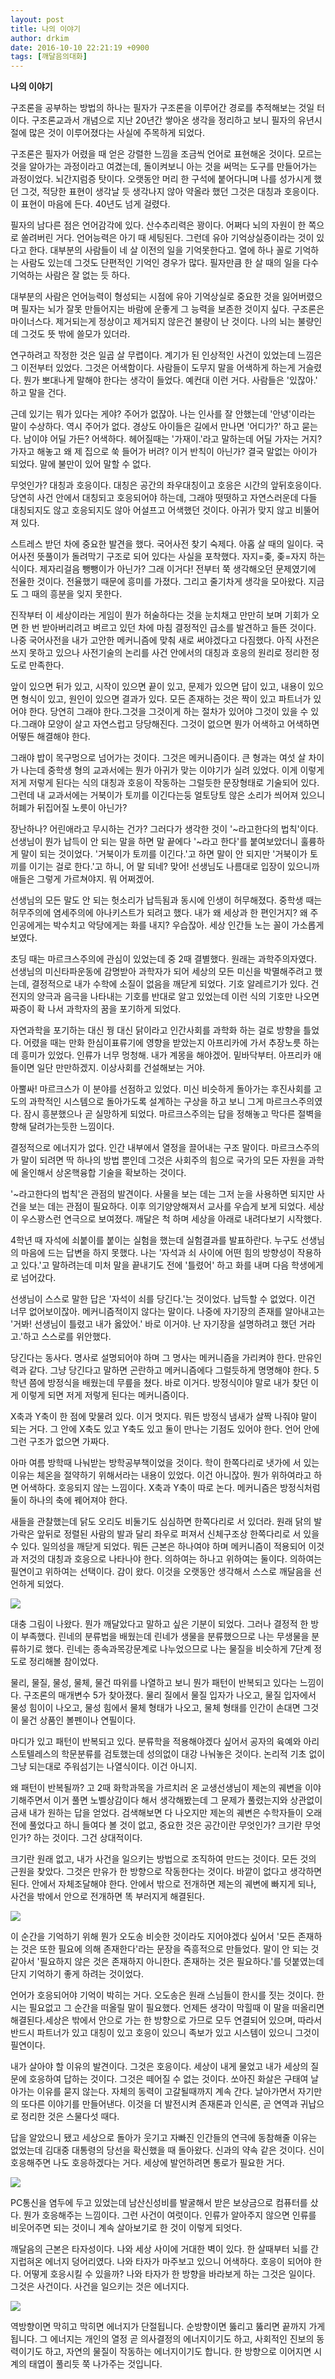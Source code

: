 ```yaml
---
layout: post
title: 나의 이야기
author: drkim
date: 2016-10-10 22:21:19 +0900
tags: [깨달음의대화]
---
```

**나의 이야기**

  


구조론을 공부하는 방법의 하나는 필자가 구조론을 이루어간 경로를 추적해보는 것일 터이다. 구조론교과서 개념으로 지난 20년간 쌓아온 생각을 정리하고 보니 필자의 유년시절에 많은 것이 이루어졌다는 사실에 주목하게 되었다. 

  


구조론은 필자가 어렸을 때 얻은 강렬한 느낌을 조금씩 언어로 표현해온 것이다. 모르는 것을 알아가는 과정이라고 여겼는데, 돌이켜보니 아는 것을 써먹는 도구를 만들어가는 과정이었다. 뇌간지럼증 탓이다. 오랫동안 머리 한 구석에 붙어다니며 나를 성가시게 했던 그것, 적당한 표현이 생각날 듯 생각나지 않아 약올라 했던 그것은 대칭과 호응이다. 이 표현이 마음에 든다. 40년도 넘게 걸렸다.

  


필자의 남다른 점은 언어감각에 있다. 산수추리력은 꽝이다. 어쩌다 뇌의 자원이 한 쪽으로 쏠려버린 거다. 언어능력은 아기 때 세팅된다. 그런데 유아 기억상실증이라는 것이 있다고 한다. 대부분의 사람들이 네 살 이전의 일을 기억못한다고. 열에 하나 꼴로 기억하는 사람도 있는데 그것도 단편적인 기억인 경우가 많다. 필자만큼 한 살 때의 일을 다수 기억하는 사람은 잘 없는 듯 하다. 

  


대부분의 사람은 언어능력이 형성되는 시점에 유아 기억상실로 중요한 것을 잃어버렸으며 필자는 뇌가 잘못 만들어지는 바람에 운좋게 그 능력을 보존한 것이지 싶다. 구조론은 마이너스다. 제거되는게 정상이고 제거되지 않은건 불량이 난 것이다. 나의 뇌는 불량인데 그것도 뜻 밖에 쓸모가 있더라. 

  


연구하려고 작정한 것은 일곱 살 무렵이다. 계기가 된 인상적인 사건이 있었는데 느낌은 그 이전부터 있었다. 그것은 어색함이다. 사람들이 도무지 말을 어색하게 하는게 거슬렸다. 뭔가 뽀대나게 말해야 한다는 생각이 들었다. 예컨대 이런 거다. 사람들은 '있잖아.' 하고 말을 건다. 

  


근데 있기는 뭐가 있다는 게야? 주어가 없잖아. 나는 인사를 잘 안했는데 '안녕'이라는 말이 수상하다. 역시 주어가 없다. 경상도 아이들은 길에서 만나면 '어디가?' 하고 묻는다. 남이야 어딜 가든? 어색하다. 헤어질때는 '가재이.'라고 말하는데 어딜 가자는 거지? 가자고 해놓고 왜 제 집으로 쑥 들어가 버려? 이거 반칙이 아닌가? 결국 말없는 아이가 되었다. 말에 불만이 있어 말할 수 없다.

  


무엇인가? 대칭과 호응이다. 대칭은 공간의 좌우대칭이고 호응은 시간의 앞뒤호응이다. 당연히 사건 안에서 대칭되고 호응되어야 하는데, 그래야 떳떳하고 자연스러운데 다들 대칭되지도 않고 호응되지도 않아 어설프고 어색했던 것이다. 아귀가 맞지 않고 비뚤어져 있다. 

  


스트레스 받던 차에 중요한 발견을 했다. 국어사전 찾기 숙제다. 아홉 살 때의 일이다. 국어사전 뜻풀이가 돌려막기 구조로 되어 있다는 사실을 포착했다. 자지=좆, 좆=자지 하는 식이다. 제자리걸음 뺑뺑이가 아닌가? 그래 이거다! 전부터 쭉 생각해오던 문제였기에 전율한 것이다. 전율했기 때문에 흥미를 가졌다. 그리고 줄기차게 생각을 모아왔다. 지금도 그 때의 흥분을 잊지 못한다.

  


진작부터 이 세상이라는 게임이 뭔가 허술하다는 것을 눈치채고 만만히 보며 기회가 오면 한 번 받아버리려고 벼르고 있던 차에 마침 결정적인 급소를 발견하고 들뜬 것이다. 나중 국어사전을 내가 고안한 메커니즘에 맞춰 새로 써야겠다고 다짐했다. 아직 사전은 쓰지 못하고 있으나 사전기술의 논리를 사건 안에서의 대칭과 호응의 원리로 정리한 정도로 만족한다. 

  


앞이 있으면 뒤가 있고, 시작이 있으면 끝이 있고, 문제가 있으면 답이 있고, 내용이 있으면 형식이 있고, 원인이 있으면 결과가 있다. 모든 존재하는 것은 짝이 있고 파트너가 있어야 한다. 당연히 그래야 한다.그것을 그것이게 하는 절차가 있어야 그것이 있을 수 있다.그래야 모양이 살고 자연스럽고 당당해진다. 그것이 없으면 뭔가 어색하고 어색하면 어떻든 해결해야 한다.

  


그래야 밥이 목구멍으로 넘어가는 것이다. 그것은 메커니즘이다. 큰 형과는 여섯 살 차이가 나는데 중학생 형의 교과서에는 뭔가 아귀가 맞는 이야기가 실려 있었다. 이게 이렇게 저게 저렇게 된다는 식의 대칭과 호응이 작동하는 그럴듯한 문장형태로 기술되어 있다. 그런데 내 교과서에는 거북이가 토끼를 이긴다는둥 얼토당토 않은 소리가 씌어져 있으니 허폐가 뒤집어질 노릇이 아닌가? 

  


장난하나? 어린애라고 무시하는 건가? 그러다가 생각한 것이 '~라고한다의 법칙'이다. 선생님이 뭔가 납득이 안 되는 말을 하면 말 끝에다 '~라고 한다'를 붙여보았더니 훌륭하게 말이 되는 것이었다. '거북이가 토끼를 이긴다.'고 하면 말이 안 되지만 '거북이가 토끼를 이기는 걸로 한다.'고 하니, 어 말 되네? 맞어! 선생님도 나름대로 입장이 있으니까 애들은 그렇게 가르쳐야지. 뭐 어쩌겠어. 

  


선생님의 모든 말도 안 되는 헛소리가 납득됨과 동시에 인생이 허무해졌다. 중학생 때는 허무주의에 염세주의에 아나키스트가 되려고 했다. 내가 왜 세상과 한 편인거지? 왜 주인공에게는 박수치고 악당에게는 화를 내지? 우습잖아. 세상 인간들 노는 꼴이 가소롭게 보였다. 

  


초딩 때는 마르크스주의에 관심이 있었는데 중 2때 결별했다. 원래는 과학주의자였다. 선생님의 미신타파운동에 감명받아 과학자가 되어 세상의 모든 미신을 박멸해주려고 했는데, 결정적으로 내가 수학에 소질이 없음을 깨닫게 되었다. 기호 알레르기가 있다. 건전지의 양극과 음극을 나타내는 기호를 반대로 알고 있었는데 이런 식의 기호만 나오면 짜증이 확 나서 과학자의 꿈을 포기하게 되었다. 

  


자연과학을 포기하는 대신 꿩 대신 닭이라고 인간사회를 과학화 하는 걸로 방향을 틀었다. 어렸을 때는 만화 한심이표류기에 영향을 받았는지 아프리카에 가서 추장노릇 하는데 흥미가 있었다. 인류가 너무 멍청해. 내가 계몽을 해야겠어. 밑바닥부터. 아프리카 애들이면 일단 만만하겠지. 이상사회를 건설해보는 거야.

  


아뿔싸! 마르크스가 이 분야를 선점하고 있었다. 미신 비슷하게 돌아가는 후진사회를 고도의 과학적인 시스템으로 돌아가도록 설계하는 구상을 하고 보니 그게 마르크스주의였다. 잠시 흥분했으나 곧 실망하게 되었다. 마르크스주의는 답을 정해놓고 막다른 절벽을 향해 달려가는듯한 느낌이다. 

  


결정적으로 에너지가 없다. 인간 내부에서 열정을 끌어내는 구조 말이다. 마르크스주의가 말이 되려면 딱 하나의 방법 뿐인데 그것은 사회주의 힘으로 국가의 모든 자원을 과학에 올인해서 상온핵융합 기술을 확보하는 것이다. 

  


'~라고한다의 법칙'은 관점의 발견이다. 사물을 보는 데는 그저 눈을 사용하면 되지만 사건을 보는 데는 관점이 필요하다. 이후 의기양양해져서 교사를 우습게 보게 되었다. 세상이 우스꽝스런 연극으로 보여졌다. 깨달은 척 하며 세상을 아래로 내려다보기 시작했다. 

  


4학년 때 자석에 쇠붙이를 붙이는 실험을 했는데 실험결과를 발표하란다. 누구도 선생님의 마음에 드는 답변을 하지 못했다. 나는 '자석과 쇠 사이에 어떤 힘의 방향성이 작용하고 있다.'고 말하려는데 미처 말을 끝내기도 전에 '틀렸어' 하고 화를 내며 다음 학생에게로 넘어갔다. 

  


선생님이 스스로 말한 답은 '자석이 쇠를 당긴다.'는 것이었다. 납득할 수 없었다. 이건 너무 없어보이잖아. 메커니즘적이지 않다는 말이다. 나중에 자기장의 존재를 알아내고는 '거봐! 선생님이 틀렸고 내가 옳았어.' 바로 이거야. 난 자기장을 설명하려고 했던 거라고.'하고 스스로를 위안했다.

  


당긴다는 동사다. 명사로 설명되어야 하며 그 명사는 메커니즘을 가리켜야 한다. 만유인력과 같다. 그냥 당긴다고 말하면 곤란하고 메커니즘에다 그럴듯하게 명명해야 한다. 5학년 쯤에 방정식을 배웠는데 무릎을 쳤다. 바로 이거다. 방정식이야 말로 내가 찾던 이게 이렇게 되면 저게 저렇게 된다는 메커니즘이다. 

  


X축과 Y축이 한 점에 맞물려 있다. 이거 멋지다. 뭐든 방정식 냄새가 살짝 나줘야 말이 되는 거다. 그 안에 X축도 있고 Y축도 있고 둘이 만나는 기점도 있어야 한다. 언어 안에 그런 구조가 없으면 가짜다.

  


아마 여름 방학때 나눠받는 방학공부책이었을 것이다. 학이 한쪽다리로 냇가에 서 있는 이유는 체온을 절약하기 위해서라는 내용이 있었다. 이건 아니잖아. 뭔가 위하여라고 하면 어색하다. 호응되지 않는 느낌이다. X축과 Y축이 따로 논다. 메커니즘은 방정식처럼 둘이 하나의 축에 꿰어져야 한다. 

  


새들을 관찰했는데 닭도 오리도 비둘기도 심심하면 한쪽다리로 서 있더라. 원래 닭의 발가락은 앞뒤로 정렬된 사람의 발과 달리 좌우로 퍼져서 신체구조상 한쪽다리로 서 있을 수 있다. 일의성을 깨닫게 되었다. 뭐든 근본은 하나여야 하며 메커니즘이 적용되어 이것과 저것의 대칭과 호응으로 나타나야 한다. 의하여는 하나고 위하여는 둘이다. 의하여는 필연이고 위하여는 선택이다. 감이 왔다. 이것을 오랫동안 생각해서 스스로 깨달음을 선언하게 되었다. 

  




![](/files/attach/images/198/010/762/30.jpg) 

  


대충 그림이 나왔다. 뭔가 깨달았다고 말하고 싶은 기분이 되었다. 그러나 결정적 한 방이 부족했다. 린네의 분류법을 배웠는데 린네가 생물을 분류했으므로 나는 무생물을 분류하기로 했다. 린네는 종속과목강문계로 나누었으므로 나는 물질을 비슷하게 7단계 정도로 정리해볼 참이었다. 

  


물리, 물질, 물성, 물체, 물건 따위를 나열하고 보니 뭔가 패턴이 반복되고 있다는 느낌이다. 구조론의 매개변수 5가 찾아졌다. 물리 질에서 물질 입자가 나오고, 물질 입자에서 물성 힘이이 나오고, 물성 힘에서 물체 형태가 나오고, 물체 형태를 인간이 손대면 그것이 물건 상품인 볼펜이나 연필이다. 

  


마디가 있고 패턴이 반복되고 있다. 분류학을 적용해야겠다 싶어서 공자의 육예와 아리스토텔레스의 학문분류를 검토했는데 성의없이 대강 나눠놓은 것이다. 논리적 기초 없이 그냥 되는대로 주워섬기는 나열식이다. 이건 아니지. 

  


왜 패턴이 반복될까? 고 2때 화학과목을 가르치러 온 교생선생님이 제논의 궤변을 이야기해주면서 이거 풀면 노벨상감이다 해서 생각해봤는데 그 문제가 풀렸는지와 상관없이 금새 내가 원하는 답을 얻었다. 검색해보면 다 나오지만 제논의 궤변은 수학자들이 오래 전에 풀었다고 하니 들여다 볼 것이 없고, 중요한 것은 공간이란 무엇인가? 크기란 무엇인가? 하는 것이다. 그건 상대적이다. 

  


크기란 원래 없고, 내가 사건을 일으키는 방법으로 조직하여 만드는 것이다. 모든 것의 근원을 찾았다. 그것은 만유가 한 방향으로 작동한다는 것이다. 바깥이 없다고 생각하면 된다. 안에서 자체조달해야 한다. 안에서 밖으로 전개하면 제논의 궤변에 빠지게 되나, 사건을 밖에서 안으로 전개하면 똑 부러지게 해결된다.

  



![](/files/attach/images/198/010/762/32.jpg)   


  


이 순간을 기억하기 위해 뭔가 오도송 비슷한 것이라도 지어야겠다 싶어서 '모든 존재하는 것은 또한 필요에 의해 존재한다'라는 문장을 즉흥적으로 만들었다. 말이 안 되는 것 같아서 '필요하지 않은 것은 존재하지 아니한다. 존재하는 것은 필요하다.'를 덧붙였는데 단지 기억하기 좋게 하려는 것이었다. 

  


언어가 호응되어야 기억이 박히는 거다. 오도송은 원래 스님들이 한시를 짓는 것이다. 한시는 필요없고 그 순간을 떠올릴 말이 필요했다. 언제든 생각이 막힐때 이 말을 떠올리면 해결된다.세상은 밖에서 안으로 가는 한 방향으로 가므로 모두 연결되어 있으며, 따라서 반드시 파트너가 있고 대칭이 있고 호응이 있으니 족보가 있고 시스템이 있으니 그것이 필연이다.

  


내가 살아야 할 이유의 발견이다. 그것은 호응이다. 세상이 내게 물었고 내가 세상의 질문에 호응하여 답하는 것이다. 그것은 떼어질 수 없는 것이다. 쏘아진 화살은 구태여 날아가는 이유를 묻지 않는다. 자체의 동력이 고갈될때까지 계속 간다. 날아가면서 자기만의 또다른 이야기를 만들어낸다. 이것을 더 발전시켜 존재론과 인식론, 곧 연역과 귀납으로 정리한 것은 스물다섯 때다. 

  


답을 알았으니 됐고 세상으로 돌아가 웃기고 자빠진 인간들의 연극에 동참해줄 이유는 없었는데 김대중 대통령의 당선을 확신했을 때 돌아왔다. 신과의 약속 같은 것이다. 신이 호응해주면 나도 호응하겠다는 거다. 세상에 발언하려면 통로가 필요한 거다.

  



![](/files/attach/images/198/010/762/31.jpg)   


  


PC통신을 염두에 두고 있었는데 남산신성비를 발굴해서 받은 보상금으로 컴퓨터를 샀다. 뭔가 호응해주는 느낌이다. 그런 사건이 여럿이다. 인류가 알아주지 않으면 인류를 비웃어주면 되는 것이니 계속 살아보기로 한 것이 이렇게 되엇다. 

  


깨달음의 근본은 타자성이다. 나와 세상 사이에 거대한 벽이 있다. 한 살때부터 뇌를 간지럽혀온 에너지 덩어리였다. 나와 타자가 마주보고 있으니 어색하다. 호응이 되어야 한다. 어떻게 호응시킬 수 있을까? 나와 타자가 한 방향을 바라보게 하는 그것은 일이다. 그것은 사건이다. 사건을 일으키는 것은 에너지다.   
  


  


![](/files/attach/images/198/010/762/555.jpg)

  


역방향이면 막히고 막히면 에너지가 단절됩니다. 순방향이면 뚫리고 뚫리면 끝까지 가게 됩니다. 그 에너지는 개인의 열정 곧 의사결정의 에너지이기도 하고, 사회적인 진보의 동력이기도 하고, 자연의 물질이 작동하는 에너지이기도 합니다. 한 방향으로 이어지면 시계의 태엽이 풀리듯 쭉 나가주는 것입니다.
